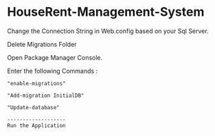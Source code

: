 # HouseRent-Management-System
Change the Connection String in Web.config based on your Sql Server.

Delete Migrations Folder

Open Package Manager Console.

Enter the following Commands :

 	"enable-migrations"
	
	"Add-migration InitialDB"
	
	"Update-database"
	
	-------------------
	Run the Application

